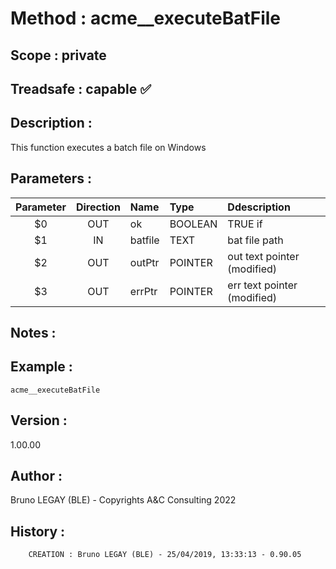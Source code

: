 ﻿# **Method :** acme__executeBatFile
## **Scope :** private
## **Treadsafe :** capable ✅ 
## **Description :** 
This function executes a batch file on Windows
## **Parameters :** 
| Parameter | Direction | Name | Type | Ddescription | 
|:----:|:----:|:----|:----|:----| 
| $0 | OUT | ok | BOOLEAN | TRUE if | 
| $1 | IN | batfile | TEXT | bat file path | 
| $2 | OUT | outPtr | POINTER | out text pointer (modified) | 
| $3 | OUT | errPtr | POINTER | err text pointer (modified) | 

## **Notes :** 

## **Example :** 
```
acme__executeBatFile
```
## **Version :** 
1.00.00
## **Author :** 
Bruno LEGAY (BLE) - Copyrights A&C Consulting 2022
## **History :** 
 
        CREATION : Bruno LEGAY (BLE) - 25/04/2019, 13:33:13 - 0.90.05
